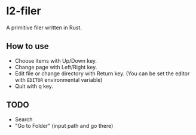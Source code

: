# l2-filer
A primitive filer written in Rust.

## How to use
- Choose items with Up/Down key.
- Change page with Left/Right key.
- Edit file or change directory with Return key.
  (You can be set the editor with `EDITOR` environmental variable)
- Quit with q key.

## TODO
- Search
- "Go to Folder" (input path and go there)
